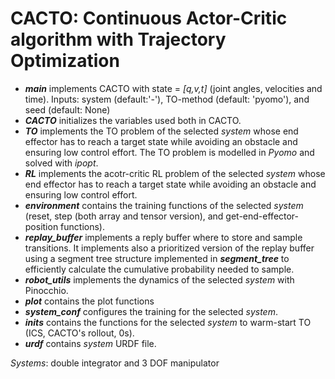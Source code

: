 # CACTO: Continuous Actor-Critic algorithm with Trajectory Optimization

- ***main*** implements CACTO with state = *[q,v,t]* (joint angles, velocities and time). Inputs: system (default:'-'), TO-method (default: 'pyomo'), and seed (default: None)
- ***CACTO*** initializes the variables used both in CACTO.
- ***TO*** implements the TO problem of the selected *system* whose end effector has to reach a target state while avoiding an obstacle and ensuring low control effort. The TO problem is modelled in *Pyomo* and solved with *ipopt*.
- ***RL*** implements the acotr-critic RL problem of the selected *system* whose end effector has to reach a target state while avoiding an obstacle and ensuring low control effort.
- ***environment*** contains the training functions of the selected *system* (reset, step (both array and tensor version), and get-end-effector-position functions).
- ***replay_buffer*** implements a reply buffer where to store and sample transitions. It implements also a prioritized version of the replay buffer using a segment tree structure implemented in ***segment_tree***  to efficiently calculate the cumulative probability needed to sample.
- ***robot_utils*** implements the dynamics of the selected *system* with Pinocchio.
- ***plot*** contains the plot functions
- ***system_conf*** configures the training for the selected *system*. 
- ***inits*** contains the functions for the selected *system* to warm-start TO (ICS, CACTO's rollout, 0s). 
- ***urdf*** contains *system* URDF file. 

*Systems*: double integrator and 3 DOF manipulator